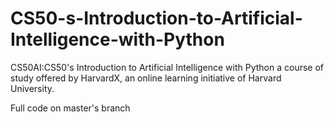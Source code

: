 # CS50-s-Introduction-to-Artificial-Intelligence-with-Python
CS50AI:CS50's Introduction to Artificial Intelligence with Python a course of study offered by HarvardX, an online learning initiative of Harvard University.

Full code on master's branch

